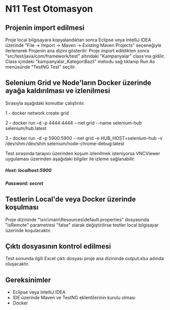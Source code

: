 # N11 Test Otomasyon

## Projenin import edilmesi

Proje local bilgisayara kopyalandıktan sonra Eclipse veya IntelliJ IDEA üzerinde
"File -> Import -> Maven -> Existing Maven Projects" seçeneğiyle ilerlenerek Projenin ana dizini gösterilir.
Proje import edildikten sonra "src/test/java/com/framework/test" altındaki "Kampanyalar" class'ına gidilir.
Class içindeki "kampanyalar_KategoriBazli" metodu sağ tıklanıp Run As menüsünde "TestNG Test" seçilir.

## Selenium Grid ve Node'ların Docker üzerinde ayağa kaldırılması ve izlenilmesi

Sırasıyla aşağıdaki komutlar çalıştırılır.

1 - docker network create grid

2 - docker run -d -p 4444:4444 --net grid --name selenium-hub selenium/hub:latest

3 - docker run -d -p 5900:5900 --net grid -e HUB_HOST=selenium-hub -v /dev/shm:/dev/shm selenium/node-chrome-debug:latest

Test sırasında tarayıcı üzerinden koşum izlenilmek isteniyorsa VNCViewer uygulaması üzerinden aşağıdaki bilgiler ile izleme sağlanabilir.

##### Host: localhost:5900
##### Password: secret


## Testlerin Local'de veya Docker üzerinde koşulması
Proje dizininde "\src\main\Resources\default.properties" dosyasında "isRemote" parametresi "false" olarak değiştirilirse testler local bilgisayar üzerinde koşulacaktır.


## Çıktı dosyasının kontrol edilmesi
Test sonunda ilgili Excel çıktı dosyası proje ana dizininde output.xlsx adında oluşacaktır.


## Gereksinimler

- Eclipse veya IntelliJ IDEA
- IDE üzerinde Maven ve TestNG eklentilerinin kurulu olması
- Docker
